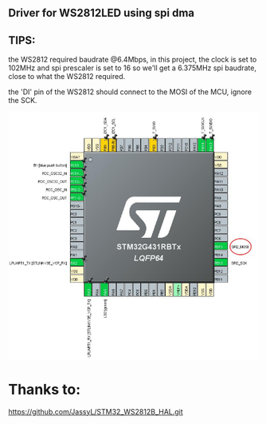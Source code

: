## Driver for WS2812LED using spi dma

## TIPS:
the WS2812 required baudrate @6.4Mbps, in this project, the clock is set to 102MHz and spi prescaler is set to 16 so we'll get a 6.375MHz spi baudrate, close to what the WS2812 required.

the 'DI' pin of the WS2812 should connect to the MOSI of the MCU, ignore the SCK.

![image](https://github.com/lingex/STM32G431Tests/blob/master/WS2812LED/PINOUT.jpg)

# Thanks to:

https://github.com/JassyL/STM32_WS2812B_HAL.git
